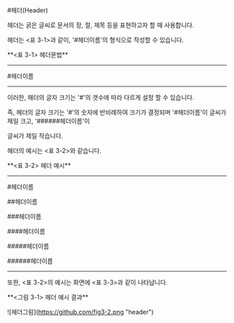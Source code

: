 \#헤더\(Header\)



헤더는 굵은 글씨로 문서의 장, 절, 제목 등을 표현하고자 할 때 사용합니다. 

헤더는 &lt;표 3-1&gt;과 같이, '\#헤더이름'의 형식으로 작성할 수 있습니다.



\*\*&lt;표 3-1&gt; 헤더문법\*\*



----------------------------------



\#헤더이름



----------------------------------



이러한, 헤더의 글자 크기는 '\#'의 갯수에 따라 다르게 설정 할 수 있습니다. 

즉, 헤더의 글자 크기는 '\#'의 숫자에 반비례하여 크기가 결정되며 '\#헤더이름'이 글씨가 제일 크고, '\#\#\#\#\#\#헤더이름'이

글씨가 제일 작습니다.





헤더의 예시는 &lt;표 3-2&gt;와 같습니다.





\*\*&lt;표 3-2&gt; 헤더 예시\*\*



----------------------------------



\#헤더이름



\#\#헤더이름



\#\#\#헤더이름



\#\#\#\#헤더이름



\#\#\#\#\#헤더이름



\#\#\#\#\#\#헤더이름



----------------------------------



또한, &lt;표 3-2&gt;의 예시는 화면에 &lt;표 3-3&gt;과 같이 나타납니다.



\*\*&lt;그림 3-1&gt; 헤더 예시 결과\*\*



!\[헤더그림\]\(https://github.com/fig3-2.png "header"\)



